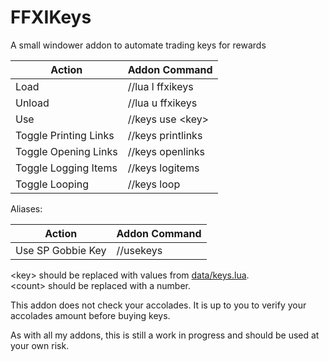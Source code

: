 # FFXIKeys
A small windower addon to automate trading keys for rewards

Action                | Addon Command
--------------------- | -----------------------------
Load                  | //lua l ffxikeys
Unload                | //lua u ffxikeys
Use                   | //keys use \<key\>
Toggle Printing Links | //keys printlinks
Toggle Opening Links  | //keys openlinks
Toggle Logging Items  | //keys logitems
Toggle Looping        | //keys loop


Aliases:

Action                | Addon Command
--------------------- | -----------------------------
Use SP Gobbie Key     | //usekeys

\<key\> should be replaced with values from [data/keys.lua](https://github.com/Tny5989/FFXIKeys/blob/master/data/keys.lua).  
\<count\> should be replaced with a number.

This addon does not check your accolades.  It is up to you to verify your accolades amount before buying keys.  

As with all my addons, this is still a work in progress and should be used at your own risk.
